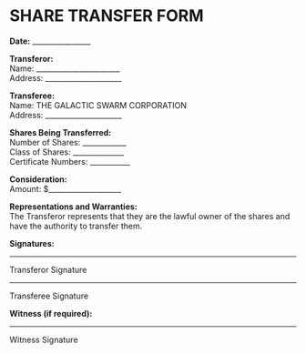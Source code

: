 # SHARE TRANSFER FORM

**Date:** ________________

**Transferor:**  
Name: _______________________  
Address: _____________________  

**Transferee:**  
Name: THE GALACTIC SWARM CORPORATION  
Address: _____________________  

**Shares Being Transferred:**  
Number of Shares: ____________  
Class of Shares: ______________  
Certificate Numbers: ___________  

**Consideration:**  
Amount: $____________________  

**Representations and Warranties:**  
The Transferor represents that they are the lawful owner of the shares and have the authority to transfer them.

**Signatures:**  
_____________________________  
Transferor Signature  

_____________________________  
Transferee Signature  

**Witness (if required):**  
_____________________________  
Witness Signature  
